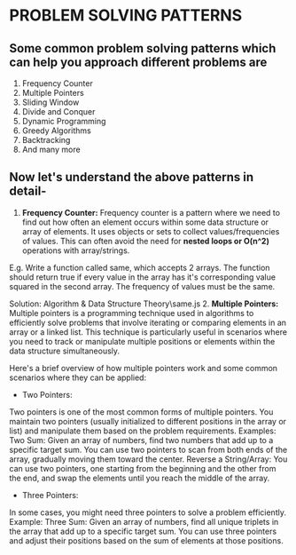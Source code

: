 # PROBLEM SOLVING PATTERNS

## Some common problem solving patterns which can help you approach different problems are

1. Frequency Counter
2. Multiple Pointers
3. Sliding Window
4. Divide and Conquer
5. Dynamic Programming
6. Greedy Algorithms
7. Backtracking
8. And many more

## Now let's understand the above patterns in detail-

1. **Frequency Counter:** Frequency counter is a pattern where we need to find out how often an element occurs within some data structure or array of elements. It uses objects or sets to collect values/frequencies of values. This can often avoid the need for **nested loops or O(n^2)** operations with array/strings.

E.g. Write a function called same, which accepts 2 arrays. The function should return true if every value in the array has it's corresponding value squared in the second array. The frequency of values must be the same.

Solution: Algorithm & Data Structure Theory\same.js
2. **Multiple Pointers:** Multiple pointers is a programming technique used in algorithms to efficiently solve problems that involve iterating or comparing elements in an array or a linked list. This technique is particularly useful in scenarios where you need to track or manipulate multiple positions or elements within the data structure simultaneously.

Here's a brief overview of how multiple pointers work and some common scenarios where they can be applied:

- Two Pointers:

Two pointers is one of the most common forms of multiple pointers. You maintain two pointers (usually initialized to different positions in the array or list) and manipulate them based on the problem requirements.
Examples:
Two Sum: Given an array of numbers, find two numbers that add up to a specific target sum. You can use two pointers to scan from both ends of the array, gradually moving them toward the center.
Reverse a String/Array: You can use two pointers, one starting from the beginning and the other from the end, and swap the elements until you reach the middle of the array.

- Three Pointers:

In some cases, you might need three pointers to solve a problem efficiently.
Example:
Three Sum: Given an array of numbers, find all unique triplets in the array that add up to a specific target sum. You can use three pointers and adjust their positions based on the sum of elements at those positions.
